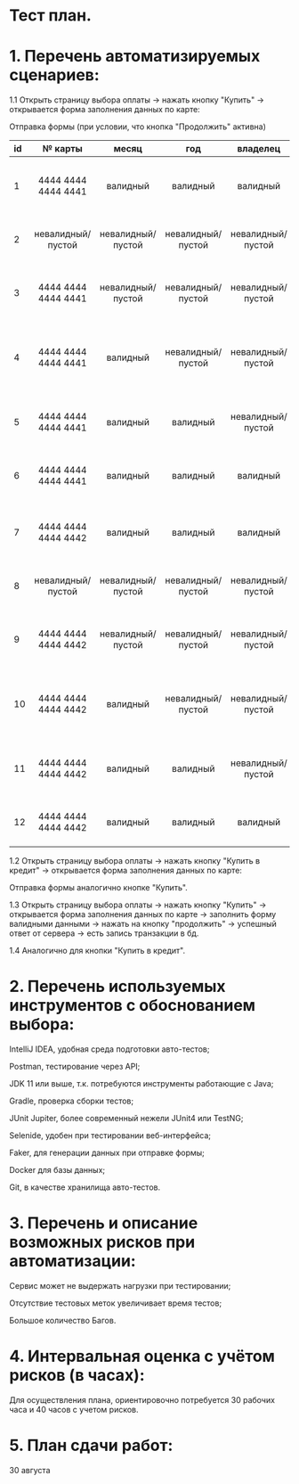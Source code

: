 # Тест план.

# 1. Перечень автоматизируемых сценариев:

1.1 Открыть страницу выбора оплаты -> нажать кнопку "Купить" -> открывается форма заполнения данных по карте:

Отправка формы (при условии, что кнопка "Продолжить" активна)

| id | № карты | месяц  | год  | владелец | CVC/CVV | результат |
|:------------- |:---------------:|:-------------:|:---------------:|:---------------:|:-------------:|:---------------:|
| 1 | 4444 4444 4444 4441 | валидный | валидный | валидный | валидный | всплывающее окно "Успешно. Операция одобрена банком" |
| 2 | невалидный/пустой | невалидный/пустой | невалидный/пустой | невалидный/пустой | невалидный/пустой | все поля подсвечиваются красным с подсказкой |
| 3 | 4444 4444 4444 4441 | невалидный/пустой | невалидный/пустой | невалидный/пустой | невалидный/пустой | все поля, кроме №карты, подсвечиваются красным с подсказкой |
| 4 | 4444 4444 4444 4441 | валидный | невалидный/пустой | невалидный/пустой | невалидный/пустой | поля (год, владелец, CVC/CVV) подсвечиваются красным с подсказкой |
| 5 | 4444 4444 4444 4441 | валидный | валидный | невалидный/пустой | невалидный/пустой | поля (владелец, CVC/CVV) подсвечиваются красным с подсказкой |
| 6 | 4444 4444 4444 4441 | валидный | валидный | валидный | невалидный/пустой | поле CVC/CVV подсвечиваются красным с подсказкой |
||||||||
| 7 | 4444 4444 4444 4442 | валидный | валидный | валидный | валидный | всплывающее окно "Ошибка. Банк отказал в проведении операции" |
| 8 | невалидный/пустой | невалидный/пустой | невалидный/пустой | невалидный/пустой | невалидный/пустой | все поля подсвечиваются красным с подсказкой |
| 9 | 4444 4444 4444 4442 | невалидный/пустой | невалидный/пустой | невалидный/пустой | невалидный/пустой | все поля, кроме №карты, подсвечиваются красным с подсказкой |
| 10 | 4444 4444 4444 4442 | валидный | невалидный/пустой | невалидный/пустой | невалидный/пустой | поля (год, владелец, CVC/CVV) подсвечиваются красным с подсказкой |
| 11 | 4444 4444 4444 4442 | валидный | валидный | невалидный/пустой | невалидный/пустой | поля (владелец, CVC/CVV) подсвечиваются красным с подсказкой |
| 12 | 4444 4444 4444 4442 | валидный | валидный | валидный | невалидный/пустой | поле CVC/CVV подсвечиваются красным с подсказкой |

1.2 Открыть страницу выбора оплаты -> нажать кнопку "Купить в кредит" -> открывается форма заполнения данных по карте:

Отправка формы аналогично кнопке "Купить".

1.3 Открыть страницу выбора оплаты -> нажать кнопку "Купить" -> открывается форма заполнения данных по карте -> заполнить форму валидными данными -> нажать на кнопку "продолжить" -> успешный ответ от сервера -> есть запись транзакции в бд.

1.4 Аналогично для кнопки "Купить в кредит".

# 2. Перечень используемых инструментов с обоснованием выбора:

IntelliJ IDEA, удобная среда подготовки авто-тестов;

Postman, тестирование через API;

JDK 11 или выше, т.к. потребуются инструменты работающие с Java;

Gradle, проверка сборки тестов;

JUnit Jupiter, более современный нежели JUnit4 или TestNG;

Selenide, удобен при тестировании веб-интерфейса;

Faker, для генерации данных при отправке формы;

Docker для базы данных;

Git, в качестве хранилища авто-тестов.

# 3. Перечень и описание возможных рисков при автоматизации:

Сервис может не выдержать нагрузки при тестировании;

Отсутствие тестовых меток увеличивает время тестов;

Большое количество Багов.

# 4. Интервальная оценка с учётом рисков (в часах):

Для осуществления плана, ориентировочно потребуется 30 рабочих часа и 40 часов с учетом рисков.

# 5. План сдачи работ:

30 августа
